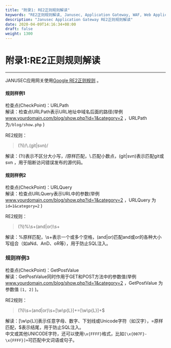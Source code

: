 ```yaml
---
title: "附录1: RE2正则规则解读"
keywords: "RE2正则规则解读, Janusec, Application Gateway, WAF, Web Application Firewall"
description: "Janusec Application Gateway RE2正则规则解读"
date: 2020-04-09T14:16:34+08:00
draft: false
weight: 1300
---
```


# 附录1:RE2正则规则解读
---

JANUSEC应用网关使用[Google RE2正则规则](https://github.com/google/re2/wiki/Syntax) 。   

#### 规则样例1

检查点(CheckPoint)：URLPath  
解读：检查点URLPath表示URL地址中域名后面的路径(举例 www.yourdomain.com/blog/show.php?id=1&category=2 ，URLPath 为`/blog/show.php` )   

RE2规则：  

> (?i)/\\.(git|svn)/  

解读：(?i)表示不区分大小写，/原样匹配，\\.匹配小数点，(git&#124;svn)表示匹配git或svn ，用于阻断访问错误发布的源代码。    

#### 规则样例2

检查点(CheckPoint)：URLQuery  
解读：检查点URLQuery表示URL中的参数(举例 www.yourdomain.com/blog/show.php?id=1&category=2 ，URLQuery 为 `id=1&category=2` )  

RE2规则：  

> (?i)%\s+(and|or)\s+   

解读：%原样匹配，\s+表示一个或多个空格，(and|or)匹配and或or的各种大小写组合（如aNd、AnD、oR等），用于防止SQL注入。  

### 规则样例3

检查点(CheckPoint)：GetPostValue  
解读：GetPostValue同时作用于GET和POST方法中的参数值(举例 www.yourdomain.com/blog/show.php?id=1&category=2 ，GetPostValue 为参数值 `[1, 2]` )。  

RE2规则：  

> (?i)\s+(and|or)\s+[\w\p{L}]+=[\w\p{L}]+$  

解读：[\w\p{L}]表示任意字母、数字、下划线或Unicode字符（如汉字），=原样匹配，$表示结尾，用于防止SQL注入。   
中文或其他UNICODE字符，还可以使用`\x{FFFF}`格式，比如`[\x{007F}-\x{FFFF}]+`可匹配中文词语或句子。  